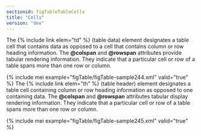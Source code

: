 ```yaml
---
sectionid: figTableTableCells
title: "Cells"
version: "dev"
---
```


The {% include link elem="td" %} (table data) element designates a table cell that contains
data as opposed to a cell that contains column or row heading information. The
**@colspan** and **@rowspan** attributes provide tabular rendering
information. They indicate that a particular cell or row of a table spans more than
one row
or column.

{% include mei example="figTable/figTable-sample244.xml" valid="true" %}
The {% include link elem="th" %} (table header) element designates a table cell containing
column or row heading information as opposed to one containing data. The **@colspan**
and **@rowspan** attributes tabular display rendering information. They indicate that
a particular cell or row of a table spans more than one row or column.

{% include mei example="figTable/figTable-sample245.xml" valid="true" %}
